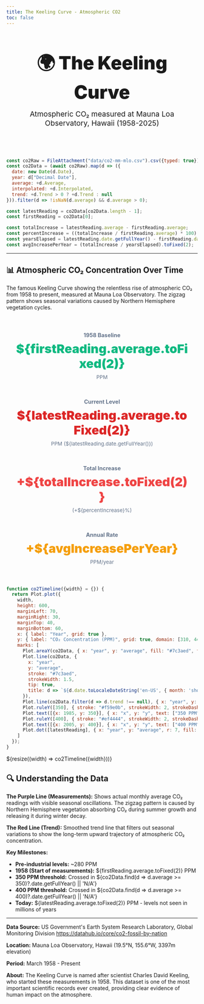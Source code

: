 ```yaml
---
title: The Keeling Curve - Atmospheric CO2
toc: false
---
```


<style>
.hero {
  text-align: center;
  padding: 3rem 2rem;
  background: var(--theme-background-alt);
  color: var(--theme-foreground);
  border-radius: 16px;
  margin-bottom: 2rem;
  border: 2px solid var(--theme-foreground-faint);
}

.hero h1 {
  margin: 0;
  font-size: 3rem;
  font-weight: 900;
  color: var(--theme-foreground-alt);
}

.hero p {
  margin: 1rem 0 0;
  font-size: 1.2rem;
  color: var(--theme-foreground-muted);
}

* {
  overflow-anchor: none !important;
}

svg text {
  fill: var(--theme-foreground) !important;
}

[id^="plot-tip-"],
[role="tooltip"],
[aria-live="polite"] {
  color: var(--theme-foreground) !important;
  background: var(--theme-background) !important;
}

[id^="plot-tip-"] *,
[role="tooltip"] *,
[aria-live="polite"] * {
  color: var(--theme-foreground) !important;
}

h2, h3 {
  max-width: 600px;
  margin-left: auto;
  margin-right: auto;
}

main > p, main > ul, main > ol {
  max-width: 600px;
  margin-left: auto;
  margin-right: auto;
}

.card, .grid {
  max-width: 100% !important;
}
</style>

<div class="hero">
  <h1>🌍 The Keeling Curve</h1>
  <p>Atmospheric CO₂ measured at Mauna Loa Observatory, Hawaii (1958-2025)</p>
</div>

```js
const co2Raw = FileAttachment("data/co2-mm-mlo.csv").csv({typed: true});
const co2Data = (await co2Raw).map(d => ({
  date: new Date(d.Date),
  year: d["Decimal Date"],
  average: +d.Average,
  interpolated: +d.Interpolated,
  trend: +d.Trend > 0 ? +d.Trend : null
})).filter(d => !isNaN(d.average) && d.average > 0);

const latestReading = co2Data[co2Data.length - 1];
const firstReading = co2Data[0];

const totalIncrease = latestReading.average - firstReading.average;
const percentIncrease = ((totalIncrease / firstReading.average) * 100).toFixed(1);
const yearsElapsed = latestReading.date.getFullYear() - firstReading.date.getFullYear();
const avgIncreasePerYear = (totalIncrease / yearsElapsed).toFixed(2);
```

---

## 📊 Atmospheric CO₂ Concentration Over Time

The famous Keeling Curve showing the relentless rise of atmospheric CO₂ from 1958 to present, measured at Mauna Loa Observatory. The zigzag pattern shows seasonal variations caused by Northern Hemisphere vegetation cycles.

<div class="grid grid-cols-4" style="gap: 1rem; margin: 2rem 0;">
  <div class="card" style="text-align: center; padding: 1.5rem;">
    <h3 style="margin: 0; font-size: 0.9rem; color: #64748b;">1958 Baseline</h3>
    <p style="font-size: 2rem; font-weight: 900; margin: 0.5rem 0; color: #10b981;">${firstReading.average.toFixed(2)}</p>
    <p style="margin: 0; font-size: 0.85rem; color: #64748b;">PPM</p>
  </div>
  <div class="card" style="text-align: center; padding: 1.5rem;">
    <h3 style="margin: 0; font-size: 0.9rem; color: #64748b;">Current Level</h3>
    <p style="font-size: 2rem; font-weight: 900; margin: 0.5rem 0; color: #dc2626;">${latestReading.average.toFixed(2)}</p>
    <p style="margin: 0; font-size: 0.85rem; color: #64748b;">PPM (${latestReading.date.getFullYear()})</p>
  </div>
  <div class="card" style="text-align: center; padding: 1.5rem;">
    <h3 style="margin: 0; font-size: 0.9rem; color: #64748b;">Total Increase</h3>
    <p style="font-size: 2rem; font-weight: 900; margin: 0.5rem 0; color: #ef4444;">+${totalIncrease.toFixed(2)}</p>
    <p style="margin: 0; font-size: 0.85rem; color: #64748b;">(+${percentIncrease}%)</p>
  </div>
  <div class="card" style="text-align: center; padding: 1.5rem;">
    <h3 style="margin: 0; font-size: 0.9rem; color: #64748b;">Annual Rate</h3>
    <p style="font-size: 2rem; font-weight: 900; margin: 0.5rem 0; color: #f59e0b;">+${avgIncreasePerYear}</p>
    <p style="margin: 0; font-size: 0.85rem; color: #64748b;">PPM/year</p>
  </div>
</div>

```js
function co2Timeline({width} = {}) {
  return Plot.plot({
    width,
    height: 600,
    marginLeft: 70,
    marginRight: 30,
    marginTop: 40,
    marginBottom: 60,
    x: { label: "Year", grid: true },
    y: { label: "CO₂ Concentration (PPM)", grid: true, domain: [310, 440] },
    marks: [
      Plot.areaY(co2Data, { x: "year", y: "average", fill: "#7c3aed", fillOpacity: 0.15 }),
      Plot.line(co2Data, {
        x: "year",
        y: "average",
        stroke: "#7c3aed",
        strokeWidth: 1.5,
        tip: true,
        title: d => `${d.date.toLocaleDateString('en-US', { month: 'short', year: 'numeric' })}: ${d.average.toFixed(2)} PPM`
      }),
      Plot.line(co2Data.filter(d => d.trend !== null), { x: "year", y: "trend", stroke: "#dc2626", strokeWidth: 2.5 }),
      Plot.ruleY([350], { stroke: "#f59e0b", strokeWidth: 2, strokeDasharray: "4,4", opacity: 0.5 }),
      Plot.text([{x: 1985, y: 350}], { x: "x", y: "y", text: ["350 PPM"], fill: "#f59e0b", fontSize: 11, dy: -6 }),
      Plot.ruleY([400], { stroke: "#ef4444", strokeWidth: 2, strokeDasharray: "4,4", opacity: 0.5 }),
      Plot.text([{x: 2005, y: 400}], { x: "x", y: "y", text: ["400 PPM"], fill: "#ef4444", fontSize: 11, dy: -6 }),
      Plot.dot([latestReading], { x: "year", y: "average", r: 7, fill: "#dc2626", stroke: "white", strokeWidth: 2.5 })
    ]
  });
}
```

<div class="card">
  ${resize((width) => co2Timeline({width}))}
</div>

## 🔍 Understanding the Data

**The Purple Line (Measurements):** Shows actual monthly average CO₂ readings with visible seasonal oscillations. The zigzag pattern is caused by Northern Hemisphere vegetation absorbing CO₂ during summer growth and releasing it during winter decay.

**The Red Line (Trend):** Smoothed trend line that filters out seasonal variations to show the long-term upward trajectory of atmospheric CO₂ concentration.

**Key Milestones:**
- **Pre-industrial levels:** ~280 PPM
- **1958 (Start of measurements):** ${firstReading.average.toFixed(2)} PPM
- **350 PPM threshold:** Crossed in ${co2Data.find(d => d.average >= 350)?.date.getFullYear() || 'N/A'}
- **400 PPM threshold:** Crossed in ${co2Data.find(d => d.average >= 400)?.date.getFullYear() || 'N/A'}
- **Today:** ${latestReading.average.toFixed(2)} PPM - levels not seen in millions of years

---

**Data Source:** US Government's Earth System Research Laboratory, Global Monitoring Division https://datahub.io/core/co2-fossil-by-nation

**Location:** Mauna Loa Observatory, Hawaii (19.5°N, 155.6°W, 3397m elevation)

**Period:** March 1958 - Present

**About:** The Keeling Curve is named after scientist Charles David Keeling, who started these measurements in 1958. This dataset is one of the most important scientific records ever created, providing clear evidence of human impact on the atmosphere.
